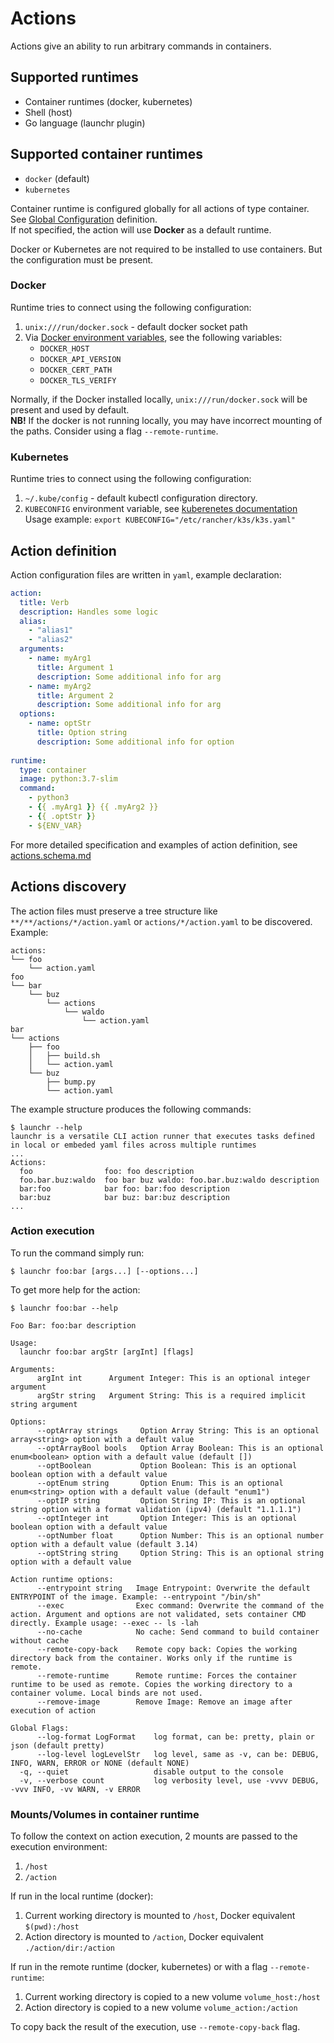 # Actions

Actions give an ability to run arbitrary commands in containers.

## Supported runtimes

  * Container runtimes (docker, kubernetes)
  * Shell (host)
  * Go language (launchr plugin)

## Supported container runtimes

  * `docker` (default)
  * `kubernetes`

Container runtime is configured globally for all actions of type container. See [Global Configuration](config.md#container-runtime) definition.  
If not specified, the action will use **Docker** as a default runtime.

Docker or Kubernetes are not required to be installed to use containers. But the configuration must be present.

### Docker

Runtime tries to connect using the following configuration:

1. `unix:///run/docker.sock` - default docker socket path
2. Via [Docker environment variables](https://docs.docker.com/reference/cli/docker/#environment-variables), see the following variables: 
   * `DOCKER_HOST`
   * `DOCKER_API_VERSION`
   * `DOCKER_CERT_PATH`
   * `DOCKER_TLS_VERIFY`

Normally, if the Docker installed locally, `unix:///run/docker.sock` will be present and used by default.  
**NB!** If the docker is not running locally, you may have incorrect mounting of the paths. Consider using a flag `--remote-runtime`.

### Kubernetes

Runtime tries to connect using the following configuration:

1. `~/.kube/config` - default kubectl configuration directory.
2. `KUBECONFIG` environment variable, see [kuberenetes documentation](https://kubernetes.io/docs/concepts/configuration/organize-cluster-access-kubeconfig/#the-kubeconfig-environment-variable)
    Usage example: `export KUBECONFIG="/etc/rancher/k3s/k3s.yaml"`

## Action definition

Action configuration files are written in `yaml`, example declaration:
```yaml
action:
  title: Verb
  description: Handles some logic
  alias:
    - "alias1"
    - "alias2"
  arguments:
    - name: myArg1
      title: Argument 1
      description: Some additional info for arg
    - name: myArg2
      title: Argument 2
      description: Some additional info for arg
  options:
    - name: optStr
      title: Option string
      description: Some additional info for option
      
runtime:
  type: container
  image: python:3.7-slim
  command: 
    - python3 
    - {{ .myArg1 }} {{ .myArg2 }}
    - {{ .optStr }}
    - ${ENV_VAR}
```

For more detailed specification and examples of action definition, see [actions.schema.md](actions.schema.md)

## Actions discovery

The action files must preserve a tree structure like `**/**/actions/*/action.yaml` or `actions/*/action.yaml` to be discovered.  
Example:
```
actions:
└── foo
    └── action.yaml
foo
└── bar
    └── buz
        └── actions
            └── waldo
                └── action.yaml
bar
└── actions
    ├── foo
    │   ├── build.sh
    │   └── action.yaml
    └── buz
        ├── bump.py
        └── action.yaml
```

The example structure produces the following commands:

```shell
$ launchr --help
launchr is a versatile CLI action runner that executes tasks defined in local or embeded yaml files across multiple runtimes
...
Actions:
  foo                foo: foo description
  foo.bar.buz:waldo  foo bar buz waldo: foo.bar.buz:waldo description
  bar:foo            bar foo: bar:foo description
  bar:buz            bar buz: bar:buz description
...
```

### Action execution

To run the command simply run:
```shell
$ launchr foo:bar [args...] [--options...]
```

To get more help for the action:


```shell
$ launchr foo:bar --help

Foo Bar: foo:bar description

Usage:
  launchr foo:bar argStr [argInt] [flags]

Arguments:
      argInt int      Argument Integer: This is an optional integer argument
      argStr string   Argument String: This is a required implicit string argument

Options:
      --optArray strings     Option Array String: This is an optional array<string> option with a default value
      --optArrayBool bools   Option Array Boolean: This is an optional enum<boolean> option with a default value (default [])
      --optBoolean           Option Boolean: This is an optional boolean option with a default value
      --optEnum string       Option Enum: This is an optional enum<string> option with a default value (default "enum1")
      --optIP string         Option String IP: This is an optional string option with a format validation (ipv4) (default "1.1.1.1")
      --optInteger int       Option Integer: This is an optional boolean option with a default value
      --optNumber float      Option Number: This is an optional number option with a default value (default 3.14)
      --optString string     Option String: This is an optional string option with a default value

Action runtime options:
      --entrypoint string   Image Entrypoint: Overwrite the default ENTRYPOINT of the image. Example: --entrypoint "/bin/sh"
      --exec                Exec command: Overwrite the command of the action. Argument and options are not validated, sets container CMD directly. Example usage: --exec -- ls -lah
      --no-cache            No cache: Send command to build container without cache
      --remote-copy-back    Remote copy back: Copies the working directory back from the container. Works only if the runtime is remote.
      --remote-runtime      Remote runtime: Forces the container runtime to be used as remote. Copies the working directory to a container volume. Local binds are not used.
      --remove-image        Remove Image: Remove an image after execution of action

Global Flags:
      --log-format LogFormat    log format, can be: pretty, plain or json (default pretty)
      --log-level logLevelStr   log level, same as -v, can be: DEBUG, INFO, WARN, ERROR or NONE (default NONE)
  -q, --quiet                   disable output to the console
  -v, --verbose count           log verbosity level, use -vvvv DEBUG, -vvv INFO, -vv WARN, -v ERROR
```

### Mounts/Volumes in container runtime

To follow the context on action execution, 2 mounts are passed to the execution environment:
1. `/host`
2. `/action`

If run in the local runtime (docker):

1. Current working directory is mounted to `/host`, Docker equivalent `$(pwd):/host`
2. Action directory is mounted to `/action`, Docker equivalent `./action/dir:/action`

If run in the remote runtime (docker, kubernetes) or with a flag `--remote-runtime`:

1. Current working directory is copied to a new volume `volume_host:/host`
2. Action directory is copied to a new volume `volume_action:/action`

To copy back the result of the execution, use `--remote-copy-back` flag.
